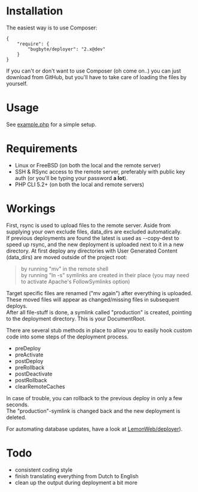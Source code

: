 # Installation

The easiest way is to use Composer:

    {
        "require": {
            "bugbyte/deployer": "2.x@dev"
        }
    }

If you can't or don't want to use Composer (oh come on..) you can just download from GitHub, but you'll have to take care of loading the files by yourself.

# Usage

See [example.php](example.php) for a simple setup.

# Requirements

- Linux or FreeBSD (on both the local and the remote server)
- SSH & RSync access to the remote server, preferably with public key auth (or you'll be typing your password **a lot**).
- PHP CLI 5.2+ (on both the local and remote servers)

# Workings

First, rsync is used to upload files to the remote server. Aside from supplying your own exclude files, data_dirs are excluded automatically.  
If previous deployments are found the latest is used as --copy-dest to speed up rsync, and the new deployment is uploaded next to it in a new directory.
At first deploy any directories with User Generated Content (data_dirs) are moved outside of the project root:
> by running "mv" in the remote shell  
> by running "ln -s" symlinks are created in their place (you may need to activate Apache's FollowSymlinks option)

Target specific files are renamed ("mv again") after everything is uploaded. These moved files will appear as changed/missing files in subsequent deploys.  
After all file-stuff is done, a symlink called "production" is created, pointing to the deployment directory. This is your DocumentRoot.

There are several stub methods in place to allow you to easily hook custom code into some steps of the deployment process.
- preDeploy
- preActivate
- postDeploy
- preRollback
- postDeactivate
- postRollback
- clearRemoteCaches

In case of trouble, you can rollback to the previous deploy in only a few seconds.  
The "production"-symlink is changed back and the new deployment is deleted.

For automating database updates, have a look at [LemonWeb/deployer](https://github.com/LemonWeb/deployer)).

# Todo

- consistent coding style
- finish translating everything from Dutch to English
- clean up the output during deployment a bit more
